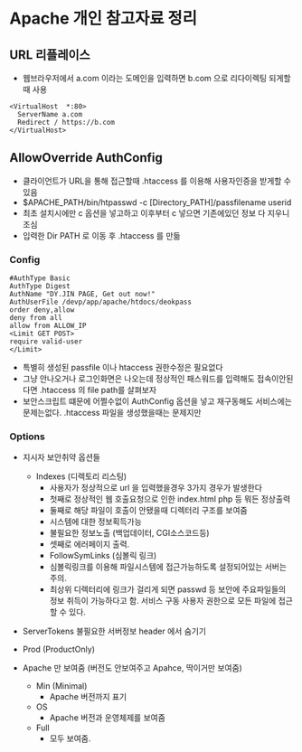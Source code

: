 # Apache 개인 참고자료 정리

## URL 리플레이스
* 웹브라우저에서 a.com 이라는 도메인을 입력하면 b.com 으로 리다이렉팅 되게할때 사용
```
<VirtualHost  *:80>
  ServerName a.com
  Redirect / https://b.com
</VirtualHost>
```

## AllowOverride AuthConfig
* 클라이언트가 URL을 통해 접근할때 .htaccess 를 이용해 사용자인증을 받게할 수 있음
* $APACHE_PATH/bin/htpasswd -c [Directory_PATH]/passfilename userid
* 최초 설치시에만 c 옵션을 넣고하고 이후부터 c 넣으면 기존에있던 정보 다 지우니 조심
* 입력한 Dir PATH 로 이동 후 .htaccess 를 만듦
### Config
```
#AuthType Basic
AuthType Digest
AuthName "DY.JIN PAGE, Get out now!"
AuthUserFile /devp/app/apache/htdocs/deokpass
order deny,allow
deny from all
allow from ALLOW_IP
<Limit GET POST>
require valid-user
</Limit>
```
* 특별히 생성된 passfile 이나 htaccess 권한수정은 필요없다
* 그냥 안나오거나 로그인화면은 나오는데 정상적인 패스워드를 입력해도 접속이안된다면 .htaccess 의 file path를 살펴보자
* 보안스크립트 떄문에 어쩔수없이 AuthConfig 옵션을 넣고 재구동해도 서비스에는 문제는없다. .htaccess 파일을 생성했을때는 문제지만
 
### Options
* 지시자 보안취약 옵션들
  * Indexes (디렉토리 리스팅)
    * 사용자가 정상적으로 url 을 입력했을경우 3가지 경우가 발생한다
     * 첫째로 정상적인 웹 호출요청으로 인한 index.html php 등 뭐든 정상출력
     * 둘째로 해당 파일이 호출이 안됐을때 디렉터리 구조를 보여줌
      * 시스템에 대한 정보획득가능
      * 불필요한 정보노출 (백업데이터, CGI소스코드등)
     * 셋째로 에러페이지 출력.
    * FollowSymLinks (심볼릭 링크)
     * 심볼릭링크를 이용해 파일시스템에 접근가능하도록 설정되어있는 서버는 주의.
     * 최상위 디렉터리에 링크가 걸리게 되면 passwd 등 보안에 주요파일들의 정보 취득이 가능하다고 함. 서비스 구동 사용자 권한으로 모든 파일에 접근할 수 있다.
			 
* ServerTokens 불필요한 서버정보 header 에서 숨기기
 * Prod (ProductOnly)
  * Apache 만 보여줌 (버전도 안보여주고 Apahce, 딱이거만 보여줌)
  	* Min (Minimal)
  	  	* Apache 버전까지 표기
  	* OS
  		* Apache 버전과 운영체제를 보여줌
  	 * Full
  	   	* 모두 보여줌.
